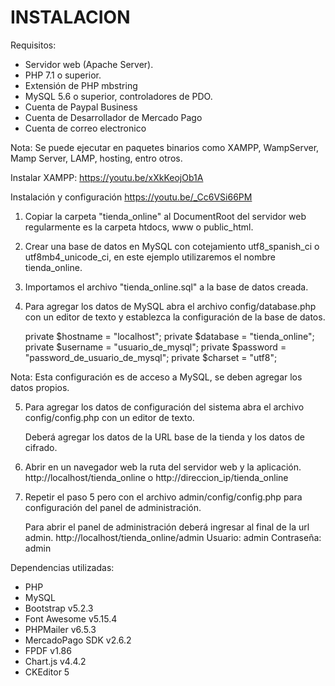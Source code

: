 INSTALACION
=============================
Requisitos:

- Servidor web (Apache Server).
- PHP 7.1 o superior.
- Extensión de PHP mbstring
- MySQL 5.6 o superior, controladores de PDO.
- Cuenta de Paypal Business
- Cuenta de Desarrollador de Mercado Pago
- Cuenta de correo electronico

Nota: Se puede ejecutar en paquetes binarios como XAMPP, WampServer, Mamp Server, LAMP, hosting, entro otros.

Instalar XAMPP: https://youtu.be/xXkKeojOb1A

Instalación y configuración https://youtu.be/_Cc6VSi66PM

1. Copiar la carpeta "tienda_online" al DocumentRoot del servidor web regularmente es la carpeta htdocs, www o public_html.
2. Crear una base de datos en MySQL con cotejamiento utf8_spanish_ci o utf8mb4_unicode_ci, en este ejemplo utilizaremos el nombre tienda_online.
3. Importamos el archivo "tienda_online.sql" a la base de datos creada.
4. Para agregar los datos de MySQL abra el archivo config/database.php con un editor de texto y establezca la configuración de la base de datos.

    private $hostname = "localhost";
    private $database = "tienda_online";
    private $username = "usuario_de_mysql";
    private $password = "password_de_usuario_de_mysql";
    private $charset = "utf8";
	
Nota: Esta configuración es de acceso a MySQL, se deben agregar los datos propios.

5. Para agregar los datos de configuración del sistema abra el archivo config/config.php con un editor de texto.

	Deberá agregar los datos de la URL base de la tienda y los datos de cifrado.

6. Abrir en un navegador web la ruta del servidor web y la aplicación. http://localhost/tienda_online o http://direccion_ip/tienda_online

7. Repetir el paso 5 pero con el archivo admin/config/config.php para configuración del panel de administración.

	Para abrir el panel de administración deberá ingresar al final de la url admin. http://localhost/tienda_online/admin
	Usuario: admin
	Contraseña: admin

Dependencias utilizadas:
 - PHP
 - MySQL
 - Bootstrap v5.2.3
 - Font Awesome v5.15.4
 - PHPMailer v6.5.3
 - MercadoPago SDK v2.6.2
 - FPDF v1.86
 - Chart.js v4.4.2
 - CKEditor 5